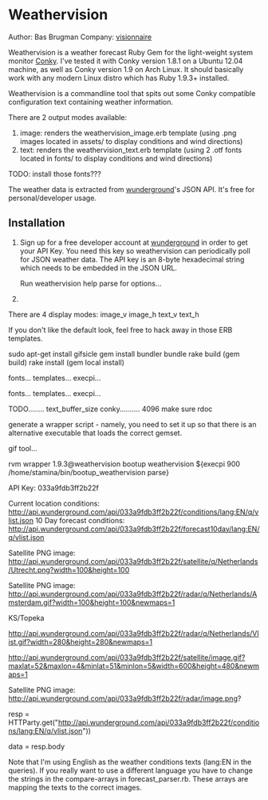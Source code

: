Weathervision
=============

Author: Bas Brugman
Company: [visionnaire](http://www.visionnaire.nl)

Weathervision is a weather forecast Ruby Gem for the light-weight system monitor [Conky](http://conky.sourceforge.net).
I've tested it with Conky version 1.8.1 on a Ubuntu 12.04 machine, as well as Conky version 1.9 on Arch Linux.
It should basically work with any modern Linux distro which has Ruby 1.9.3+ installed. 

Weathervision is a commandline tool that spits out some Conky compatible configuration text containing weather information.

There are 2 output modes available:

1. image: renders the weathervision_image.erb template (using .png images located in assets/ to display conditions and wind directions)
2. text: renders the weathervision_text.erb template (using 2 .otf fonts located in fonts/ to display conditions and wind directions)

TODO: install those fonts???

The weather data is extracted from [wunderground](http://www.wunderground.com/)'s JSON API. It's free for personal/developer usage.

Installation
------------

1. Sign up for a free developer account at [wunderground](http://www.wunderground.com/) in order to get your API Key. You need this key
   so weathervision can periodically poll for JSON weather data. The API key is an 8-byte hexadecimal string which needs to be embedded in
   the JSON URL.

   Run weathervision help parse for options...

2. 

There are 4 display modes:
  image_v
  image_h
  text_v
  text_h

If you don't like the default look, feel free to hack away in those ERB templates.

sudo apt-get install gifsicle
gem install bundler
bundle
rake build (gem build)
rake install (gem local install)

fonts... templates... execpi...




fonts... templates... execpi...

TODO........
text_buffer_size conky.......... 4096 make sure
rdoc

generate a wrapper script - namely, you need to set it up so that there is an alternative executable
that loads the correct gemset.


gif tool...

rvm wrapper 1.9.3@weathervision bootup weathervision
${execpi 900 /home/stamina/bin/bootup_weathervision parse}

API Key:   033a9fdb3ff2b22f


Current location conditions: http://api.wunderground.com/api/033a9fdb3ff2b22f/conditions/lang:EN/q/vlist.json
10 Day forecast conditions: http://api.wunderground.com/api/033a9fdb3ff2b22f/forecast10day/lang:EN/q/vlist.json

Satellite PNG image: http://api.wunderground.com/api/033a9fdb3ff2b22f/satellite/q/Netherlands/Utrecht.png?width=100&height=100

Satellite PNG image: http://api.wunderground.com/api/033a9fdb3ff2b22f/radar/q/Netherlands/Amsterdam.gif?width=100&height=100&newmaps=1

KS/Topeka

http://api.wunderground.com/api/033a9fdb3ff2b22f/radar/q/Netherlands/Vlist.gif?width=280&height=280&newmaps=1

http://api.wunderground.com/api/033a9fdb3ff2b22f/satellite/image.gif?maxlat=52&maxlon=4&minlat=51&minlon=5&width=600&height=480&newmaps=1

Satellite PNG image: http://api.wunderground.com/api/033a9fdb3ff2b22f/radar/image.png?

resp = HTTParty.get("http://api.wunderground.com/api/033a9fdb3ff2b22f/conditions/lang:EN/q/vlist.json"))

   data = resp.body

Note that I'm using English as the weather conditions texts (lang:EN in the queries). If you really want to use a different language
you have to change the strings in the compare-arrays in forecast_parser.rb. These arrays are mapping the texts to the correct images.
